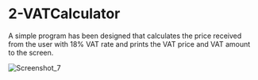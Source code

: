 # 2-VATCalculator
A simple program has been designed that calculates the price received from the user with 18% VAT rate and prints the VAT price and VAT amount to the screen.

![Screenshot_7](https://user-images.githubusercontent.com/57245919/129742567-47a54953-f322-47fe-9224-5c11ef922756.png)
